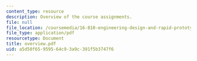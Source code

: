 ```yaml
---
content_type: resource
description: Overview of the course assignments.
file: null
file_location: /coursemedia/16-810-engineering-design-and-rapid-prototyping-january-iap-2007/a5d50f65959564c93a9c391f5b3747f6_overview.pdf
file_type: application/pdf
resourcetype: Document
title: overview.pdf
uid: a5d50f65-9595-64c9-3a9c-391f5b3747f6
---
```

